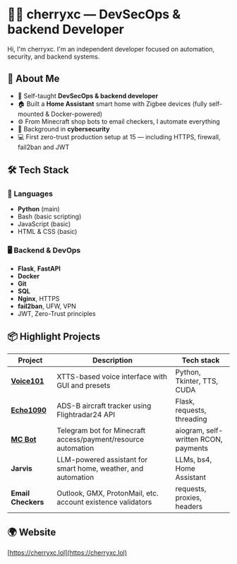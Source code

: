 # 👨‍💻 cherryxc — DevSecOps & backend Developer

Hi, I'm cherryxc. I'm an independent developer focused on automation, security, and backend systems.  

## 🚀 About Me

- 🧠 Self-taught **DevSecOps & backend developer**
- 🏠 Built a **Home Assistant** smart home with Zigbee devices (fully self-mounted & Docker-powered)
- ⚙️ From Minecraft shop bots to email checkers, I automate everything
- 🔐 Background in **cybersecurity**
- 💻 First zero-trust production setup at 15 — including HTTPS, firewall, fail2ban and JWT

## 🛠️ Tech Stack

### 🧠 Languages
- **Python** (main)
- Bash (basic scripting)
- JavaScript (basic)
- HTML & CSS (basic)

### 🖥 Backend & DevOps
- **Flask**, **FastAPI**
- **Docker** 
- **Git**
- **SQL**
- **Nginx**, HTTPS 
- **fail2ban**, UFW, VPN
- JWT, Zero-Trust principles

## 📦 Highlight Projects

| Project         | Description                                                                 | Tech stack                             |
|-----------------|-----------------------------------------------------------------------------|----------------------------------------|
| [**Voice101**](https://github.com/ch3rryxc/Voice101)    | XTTS-based voice interface with GUI and presets                             | Python, Tkinter, TTS, CUDA             |
| [**Echo1090**](https://github.com/ch3rryxc/echo1090)    | ADS-B aircraft tracker using Flightradar24 API                              | Flask, requests, threading             |
| [**MC Bot**](https://t.me/masovkabot)      | Telegram bot for Minecraft access/payment/resource automation               | aiogram, self-written RCON, payments   |
| **Jarvis**      | LLM-powered assistant for smart home, weather, and automation               | LLMs, bs4, Home Assistant             |
| **Email Checkers** | Outlook, GMX, ProtonMail, etc. account existence validators              | requests, proxies, headers             |

## 🌍 Website
[https://cherryxc.lol](https://cherryxc.lol)
